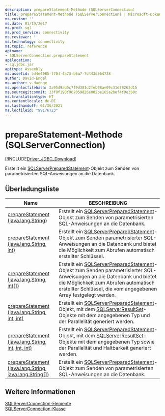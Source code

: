 ```yaml
---
description: prepareStatement-Methode (SQLServerConnection)
title: prepareStatement-Methode (SQLServerConnection) | Microsoft-Dokumentation
ms.custom: ''
ms.date: 01/19/2017
ms.prod: sql
ms.prod_service: connectivity
ms.reviewer: ''
ms.technology: connectivity
ms.topic: reference
apiname:
- SQLServerConnection.prepareStatement
apilocation:
- sqljdbc.jar
apitype: Assembly
ms.assetid: bd4e4085-f704-4a73-b6a7-7d443d564728
author: David-Engel
ms.author: v-daenge
ms.openlocfilehash: 2a95d9ad5c7f9d381d2feb98ae09c31d78263d15
ms.sourcegitcommit: 33f0f190f962059826e002be165a2bef4f9e350c
ms.translationtype: HT
ms.contentlocale: de-DE
ms.lasthandoff: 01/30/2021
ms.locfileid: "99176723"
---
```

# <a name="preparestatement-method-sqlserverconnection"></a>prepareStatement-Methode (SQLServerConnection)
[!INCLUDE[Driver_JDBC_Download](../../../includes/driver_jdbc_download.md)]

  Erstellt ein [SQLServerPreparedStatement](../../../connect/jdbc/reference/sqlserverpreparedstatement-class.md)-Objekt zum Senden von parametrisierten SQL-Anweisungen an die Datenbank.  
  
## <a name="overload-list"></a>Überladungsliste  
  
|Name|BESCHREIBUNG|  
|----------|-----------------|  
|[prepareStatement (java.lang.String)](../../../connect/jdbc/reference/preparestatement-method-java-lang-string.md)|Erstellt ein [SQLServerPreparedStatement](../../../connect/jdbc/reference/sqlserverpreparedstatement-class.md)-Objekt zum Senden von parametrisierten SQL-Anweisungen an die Datenbank.|  
|[prepareStatement (java.lang.String, int)](../../../connect/jdbc/reference/preparestatement-method-java-lang-string-int.md)|Erstellt ein [SQLServerPreparedStatement](../../../connect/jdbc/reference/sqlserverpreparedstatement-class.md)-Objekt zum Senden parametrisierter SQL-Anweisungen an die Datenbank und bietet die Möglichkeit zum Abrufen automatisch erstellter Schlüssel.|  
|[prepareStatement (java.lang.String, int&#91;&#93;)](../../../connect/jdbc/reference/preparestatement-method-java-lang-string.md)|Erstellt ein [SQLServerPreparedStatement](../../../connect/jdbc/reference/sqlserverpreparedstatement-class.md)-Objekt zum Senden parametrisierter SQL-Anweisungen an die Datenbank und bietet die Möglichkeit zum Abrufen automatisch erstellter Schlüssel, die vom angegebenen Array festgelegt werden.|  
|[prepareStatement (java.lang.String, int, int)](../../../connect/jdbc/reference/preparestatement-method-java-lang-string-int-int.md)|Erstellt ein [SQLServerPreparedStatement](../../../connect/jdbc/reference/sqlserverpreparedstatement-class.md)-Objekt, mit dem [SQLServerResultSet](../../../connect/jdbc/reference/sqlserverresultset-class.md)-Objekte mit dem angegebenen Typ und der Parallelität generiert werden.|  
|[prepareStatement (java.lang.String, int, int, int)](../../../connect/jdbc/reference/preparestatement-method-java-lang-string-int-int-int.md)|Erstellt ein [SQLServerPreparedStatement](../../../connect/jdbc/reference/sqlserverpreparedstatement-class.md)-Objekt, mit dem [SQLServerResultSet](../../../connect/jdbc/reference/sqlserverresultset-class.md)-Objekte mit dem angegebenen Typ sowie der Parallelität und Haltbarkeit generiert werden.|  
|[prepareStatement (java.lang.String, java.lang.String&#91;&#93;)](../../../connect/jdbc/reference/preparestatement-method-java-lang-string-java-lang-string.md)|Erstellt ein [SQLServerPreparedStatement](../../../connect/jdbc/reference/sqlserverpreparedstatement-class.md)-Objekt zum Senden von parametrisierten SQL-Anweisungen an die Datenbank.|  
  
## <a name="see-also"></a>Weitere Informationen  
 [SQLServerConnection-Elemente](../../../connect/jdbc/reference/sqlserverconnection-members.md)   
 [SQLServerConnection-Klasse](../../../connect/jdbc/reference/sqlserverconnection-class.md)  
  
  
